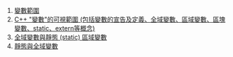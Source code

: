 1. [變數範圍](https://openhome.cc/Gossip/CppGossip/Scope.html)
2. [C++ "變數"的可視範圍 (包括變數的宣告及定義、全域變數、區域變數、區塊變數、static、extern等概念)](https://blog.csdn.net/weixin_45980782/article/details/103758811)
3. [全域變數與靜態 (static) 區域變數](https://allenlin16300.medium.com/%E5%85%A8%E5%9F%9F%E8%AE%8A%E6%95%B8%E8%88%87%E9%9D%9C%E6%85%8B-static-%E5%8D%80%E5%9F%9F%E8%AE%8A%E6%95%B8-4f35f3d44c0a)
4. [靜態與全域變數](https://www.slmt.tw/google-cpp-style-guide-zh-tw/scoping/static-and-global-variables.html)
